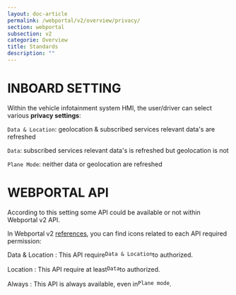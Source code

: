 ```yaml
---
layout: doc-article
permalink: /webportal/v2/overview/privacy/
section: webportal
subsection: v2
categorie: Overview
title: Standards
description: ""
---
```


# INBOARD SETTING

Within the vehicle infotainment system HMI, the user/driver can select various **privacy settings**:


`Data & Location`: geolocation & subscribed services relevant data's are refreshed

`Data`: subscribed services relevant data's is refreshed but geolocation is not

`Plane Mode`: neither data or geolocation are refreshed

# WEBPORTAL API

According to this setting some API could be available or not within Webportal v2 API.


In Webportal v2 [references]({{site.baseurl}}/webportal/v2/api-reference/list/#article), you can find icons related to each API required permission:
<div style="margin-bottom: 1rem; display: flex">

<div class="control api-privacy">
    <div class="tags has-addons">
        <span class="tag is-dark">
            <span class="icon is-white">
            <i class="fas fa-long-arrow-alt-down"></i>
            <i class="fas fa-long-arrow-alt-up"></i>
            </span>
            <span>
            Data &amp;
            </span>
            <span class="icon is-white" style="font-size: .7rem;">
            <i class="fas fa-map-marker-alt"></i>
            </span>
            <span>
            Location 
            </span>
        </span>
    </div>
</div>
&nbsp;: This API require <code>Data & Location</code> to authorized.
</div>
<div style="margin-bottom: 1rem; display: flex">

<div class="control api-privacy">
    <div class="tags has-addons">
        <span class="tag is-dark">
            <span>
            Location
            </span>
            <span class="icon is-white" style="font-size: .7rem;">
                <i class="fas fa-map-marker-alt"></i>
            </span>
        </span>
    </div>
</div>
&nbsp;: This API require at least <code>Data</code> to authorized.
</div>

<div style="margin-bottom: 1rem; display: flex">
<div class="control api-privacy">
    <div class="tags has-addons">
        <span class="tag is-dark">
            <span class="icon is-white">
                <i class="fas fa-lock-open"></i>
            </span>
            <span>
                Always
            </span>
        </span>
    </div>
</div>
&nbsp;: This API is always available, even in <code>Plane mode</code>.
</div>